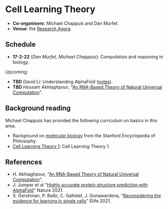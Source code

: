 # Cell Learning Theory

* **Co-organisers**: Michael Chappuis and Dan Murfet.
* **Venue**: the [Research Agora](https://www.roblox.com/games/8164954581/Research-Agora).

## Schedule

* **17-2-22** (*Dan Murfet, Michael Chappuis*): Computation and reasoning in biology.

Upcoming:

* **TBD** *David Li*: Understanding AlphaFold ([notes](http://therisingsea.org/notes/metauni/notes-li-alphafold.pdf)).
* **TBD** *Hessam Akhlaghpour*, "[An RNA-Based Theory of Natural Universal Computation](https://arxiv.org/abs/2008.08814)".

## Background reading

Michael Chappuis has provided the following curriculum on basics in this area.

* Background on [molecular biology](https://plato.stanford.edu/entries/molecular-biology/) from the Stanford Encyclopedia of Philosophy.
* [Cell Learning Theory 1](http://www.therisingsea.org/notes/metauni/clt1.pdf): Cell Learning Theory 1.

## References

* H. Akhlaghpour, "[An RNA-Based Theory of Natural Universal Computation](https://arxiv.org/abs/2008.08814)".
* J. Jumper et al "[Highly accurate protein structure prediction with AlphaFold](https://www.nature.com/articles/s41586-021-03819-2)" Nature 2021.
* S. Gershman, P. Balbi, C. Gallistel, J. Gunawardena, "[Reconsidering the evidence for learning in single cells](https://elifesciences.org/articles/61907)" Elife 2021.
